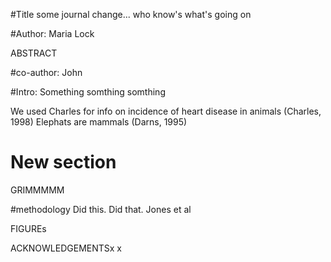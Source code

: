 #Title
some journal change... who know's what's going on 

#Author: 
Maria Lock

ABSTRACT

#co-author:
John

#Intro:
Something somthing somthing

We used Charles for info on incidence of heart disease in animals (Charles, 1998)
Elephats are mammals (Darns, 1995)

# New section
GRIMMMMM

#methodology
Did this. Did that. Jones et al

FIGUREs

ACKNOWLEDGEMENTSx
x
